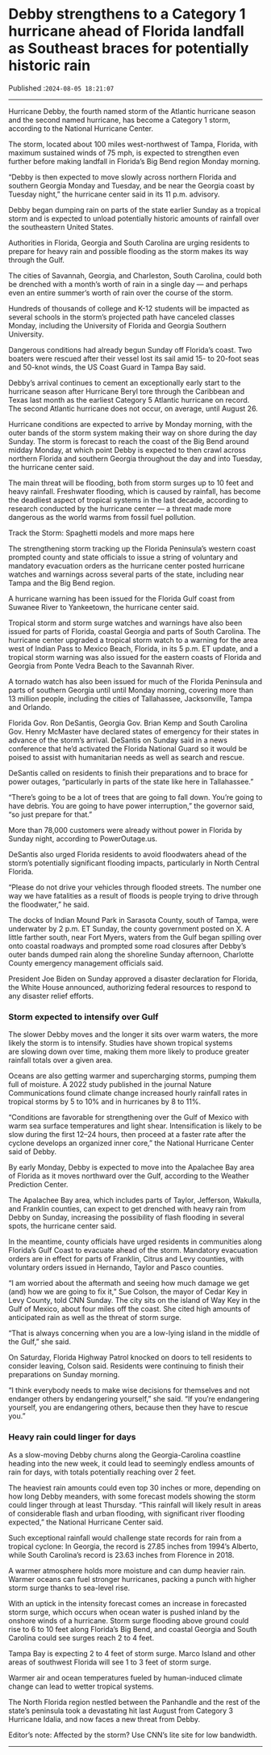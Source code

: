 # Debby strengthens to a Category 1 hurricane ahead of Florida landfall as Southeast braces for potentially historic rain

Published :`2024-08-05 18:21:07`

---

Hurricane Debby, the fourth named storm of the Atlantic hurricane season and the second named hurricane, has become a Category 1 storm, according to the National Hurricane Center.

The storm, located about 100 miles west-northwest of Tampa, Florida, with maximum sustained winds of 75 mph, is expected to strengthen even further before making landfall in Florida’s Big Bend region Monday morning.

“Debby is then expected to move slowly across northern Florida and southern Georgia Monday and Tuesday, and be near the Georgia coast by Tuesday night,” the hurricane center said in its 11 p.m. advisory.

Debby began dumping rain on parts of the state earlier Sunday as a tropical storm and is expected to unload potentially historic amounts of rainfall over the southeastern United States.

Authorities in Florida, Georgia and South Carolina are urging residents to prepare for heavy rain and possible flooding as the storm makes its way through the Gulf.

The cities of Savannah, Georgia, and Charleston, South Carolina, could both be drenched with a month’s worth of rain in a single day — and perhaps even an entire summer’s worth of rain over the course of the storm.

Hundreds of thousands of college and K-12 students will be impacted as several schools in the storm’s projected path have canceled classes Monday, including the University of Florida and Georgia Southern University.

Dangerous conditions had already begun Sunday off Florida’s coast. Two boaters were rescued after their vessel lost its sail amid 15- to 20-foot seas and 50-knot winds, the US Coast Guard in Tampa Bay said.

Debby’s arrival continues to cement an exceptionally early start to the hurricane season after Hurricane Beryl tore through the Caribbean and Texas last month as the earliest Category 5 Atlantic hurricane on record. The second Atlantic hurricane does not occur, on average, until August 26.

Hurricane conditions are expected to arrive by Monday morning, with the outer bands of the storm system making their way on shore during the day Sunday. The storm is forecast to reach the coast of the Big Bend around midday Monday, at which point Debby is expected to then crawl across northern Florida and southern Georgia throughout the day and into Tuesday, the hurricane center said.

The main threat will be flooding, both from storm surges up to 10 feet and heavy rainfall. Freshwater flooding, which is caused by rainfall, has become the deadliest aspect of tropical systems in the last decade, according to research conducted by the hurricane center — a threat made more dangerous as the world warms from fossil fuel pollution.

Track the Storm: Spaghetti models and more maps here

The strengthening storm tracking up the Florida Peninsula’s western coast prompted county and state officials to issue a string of voluntary and mandatory evacuation orders as the hurricane center posted hurricane watches and warnings across several parts of the state, including near Tampa and the Big Bend region.

A hurricane warning has been issued for the Florida Gulf coast from Suwanee River to Yankeetown, the hurricane center said.

Tropical storm and storm surge watches and warnings have also been issued for parts of Florida, coastal Georgia and parts of South Carolina. The hurricane center upgraded a tropical storm watch to a warning for the area west of Indian Pass to Mexico Beach, Florida, in its 5 p.m. ET update, and a tropical storm warning was also issued for the eastern coasts of Florida and Georgia from Ponte Vedra Beach to the Savannah River.

A tornado watch has also been issued for much of the Florida Peninsula and parts of southern Georgia until until Monday morning, covering more than 13 million people, including the cities of Tallahassee, Jacksonville, Tampa and Orlando.

Florida Gov. Ron DeSantis, Georgia Gov. Brian Kemp and South Carolina Gov. Henry McMaster have declared states of emergency for their states in advance of the storm’s arrival. DeSantis on Sunday said in a news conference that he’d activated the Florida National Guard so it would be poised to assist with humanitarian needs as well as search and rescue.

DeSantis called on residents to finish their preparations and to brace for power outages, “particularly in parts of the state like here in Tallahassee.”

“There’s going to be a lot of trees that are going to fall down. You’re going to have debris. You are going to have power interruption,” the governor said, “so just prepare for that.”

More than 78,000 customers were already without power in Florida by Sunday night, according to PowerOutage.us.

DeSantis also urged Florida residents to avoid floodwaters ahead of the storm’s potentially significant flooding impacts, particularly in North Central Florida.

“Please do not drive your vehicles through flooded streets. The number one way we have fatalities as a result of floods is people trying to drive through the floodwater,” he said.

The docks of Indian Mound Park in Sarasota County, south of Tampa, were underwater by 2 p.m. ET Sunday, the county government posted on X. A little farther south, near Fort Myers, waters from the Gulf began spilling over onto coastal roadways and prompted some road closures after Debby’s outer bands dumped rain along the shoreline Sunday afternoon, Charlotte County emergency management officials said.

President Joe Biden on Sunday approved a disaster declaration for Florida, the White House announced, authorizing federal resources to respond to any disaster relief efforts.

### Storm expected to intensify over Gulf

The slower Debby moves and the longer it sits over warm waters, the more likely the storm is to intensify. Studies have shown tropical systems are slowing down over time, making them more likely to produce greater rainfall totals over a given area.

Oceans are also getting warmer and supercharging storms, pumping them full of moisture. A 2022 study published in the journal Nature Communications found climate change increased hourly rainfall rates in tropical storms by 5 to 10% and in hurricanes by 8 to 11%.

“Conditions are favorable for strengthening over the Gulf of Mexico with warm sea surface temperatures and light shear. Intensification is likely to be slow during the first 12–24 hours, then proceed at a faster rate after the cyclone develops an organized inner core,” the National Hurricane Center said of Debby.

By early Monday, Debby is expected to move into the Apalachee Bay area of Florida as it moves northward over the Gulf, according to the Weather Prediction Center.

The Apalachee Bay area, which includes parts of Taylor, Jefferson, Wakulla, and Franklin counties, can expect to get drenched with heavy rain from Debby on Sunday, increasing the possibility of flash flooding in several spots, the hurricane center said.

In the meantime, county officials have urged residents in communities along Florida’s Gulf Coast to evacuate ahead of the storm. Mandatory evacuation orders are in effect for parts of Franklin, Citrus and Levy counties, with voluntary orders issued in Hernando, Taylor and Pasco counties.

“I am worried about the aftermath and seeing how much damage we get (and) how we are going to fix it,” Sue Colson, the mayor of Cedar Key in Levy County, told CNN Sunday. The city sits on the island of Way Key in the Gulf of Mexico, about four miles off the coast. She cited high amounts of anticipated rain as well as the threat of storm surge.

“That is always concerning when you are a low-lying island in the middle of the Gulf,” she said.

On Saturday, Florida Highway Patrol knocked on doors to tell residents to consider leaving, Colson said. Residents were continuing to finish their preparations on Sunday morning.

“I think everybody needs to make wise decisions for themselves and not endanger others by endangering yourself,” she said. “If you’re endangering yourself, you are endangering others, because then they have to rescue you.”

### Heavy rain could linger for days

As a slow-moving Debby churns along the Georgia-Carolina coastline heading into the new week, it could lead to seemingly endless amounts of rain for days, with totals potentially reaching over 2 feet.

The heaviest rain amounts could even top 30 inches or more, depending on how long Debby meanders, with some forecast models showing the storm could linger through at least Thursday. “This rainfall will likely result in areas of considerable flash and urban flooding, with significant river flooding expected,” the National Hurricane Center said.

Such exceptional rainfall would challenge state records for rain from a tropical cyclone: In Georgia, the record is 27.85 inches from 1994’s Alberto, while South Carolina’s record is 23.63 inches from Florence in 2018.

A warmer atmosphere holds more moisture and can dump heavier rain. Warmer oceans can fuel stronger hurricanes, packing a punch with higher storm surge thanks to sea-level rise.

With an uptick in the intensity forecast comes an increase in forecasted storm surge, which occurs when ocean water is pushed inland by the onshore winds of a hurricane. Storm surge flooding above ground could rise to 6 to 10 feet along Florida’s Big Bend, and coastal Georgia and South Carolina could see surges reach 2 to 4 feet.

Tampa Bay is expecting 2 to 4 feet of storm surge. Marco Island and other areas of southwest Florida will see 1 to 3 feet of storm surge.

Warmer air and ocean temperatures fueled by human-induced climate change can lead to wetter tropical systems.

The North Florida region nestled between the Panhandle and the rest of the state’s peninsula took a devastating hit last August from Category 3 Hurricane Idalia, and now faces a new threat from Debby.

Editor’s note: Affected by the storm? Use CNN’s lite site for low bandwidth.

---

